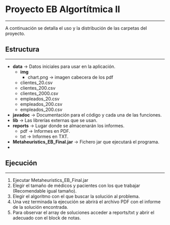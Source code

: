 # Proyecto EB Algortítmica II
--------------------------------

A continuación se detalla el uso y la distribución de las carpetas del proyecto.

## Estructura
--------------------
* **data** → Datos iniciales para usar en la aplicación.
    * **img**
        * chart.png → imagen cabecera de los pdf
    * clientes_20.csv
    * clientes_200.csv
    * clientes_2000.csv
    * empleados_20.csv
    * empleados_200.csv
    * empleados_200.csv
* **javadoc** → Documentación para el código y cada una de las funciones.
* **lib** → Las librerías externas que se usan.
* **reports** → Lugar donde se almacenarán los informes.
    * pdf → Informes en PDF.
    * txt → Informes en TXT.
* **Metaheuristics_EB_Final.jar** → Fichero jar que ejecutará el programa.
* 
## Ejecución
--------------------
1. Ejecutar Metaheuristics_EB_Final.jar
2. Elegir el tamaño de médicos y pacientes con los que trabajar (Recomendable igual tamaño).
3. Elegir el algoritmo con el que buscar la solución al problema.
4. Una vez terminada la ejecución se abrirá el archivo PDF con el informe de la solución encontrada.
5. Para observar el array de soluciones acceder a reports/txt y abrir el adecuado con el block de notas.